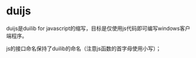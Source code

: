 # duijs

duijs是duilib for javascript的缩写，目标是仅使用js代码即可编写windows客户端程序。

js的接口命名保持了duilib的命名（注意js函数的首字母使用小写）；

